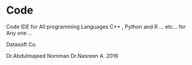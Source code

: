 # Code
Code IDE for All programming Languages C++ , Python and R ... etc...
for Any one ...


Datasoft Co.

Dr.Abdulmajeed Nomman
Dr.Nasreen A.
2016
